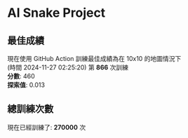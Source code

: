 
# AI Snake Project

## **最佳成績**
現在使用 GitHub Action 訓練最佳成績為在 10x10 的地圖情況下  
(時間 2024-11-27 02:25:20) 第 **866** 次訓練  
**分數**: 460  
**探索值**: 0.013

## 總訓練次數
現在已經訓練了: **270000** 次
